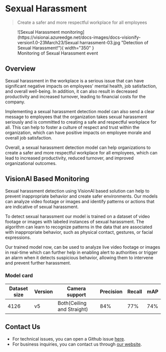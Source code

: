 # **Sexual Harassment**

> Create a safer and more respectful workplace for all employees

<figure markdown>
  ![Sexual Harassment monitoring](https://visionai.azureedge.net/docs-images/docs-visionify-version1.0-23March23/Sexual harrassment-03.jpg "Detection of Sexual Harassment!"){ width="350" }
  <figcaption>Monitoring of Sexual Harassment event</figcaption>
</figure>


## Overview

Sexual harassment in the workplace is a serious issue that can have significant negative impacts on employees' mental health, job satisfaction, and overall well-being. In addition, it can also result in decreased productivity and increased turnover, leading to financial costs for the company.

Implementing a sexual harassment detection model can also send a clear message to employees that the organization takes sexual harassment seriously and is committed to creating a safe and respectful workplace for all. This can help to foster a culture of respect and trust within the organization, which can have positive impacts on employee morale and overall job satisfaction.

Overall, a sexual harassment detection model can help organizations to create a safer and more respectful workplace for all employees, which can lead to increased productivity, reduced turnover, and improved organizational outcomes.

## VisionAI Based Monitoring

Sexual harassment detection using VisionAI based solution can help to prevent inappropriate behavior and create safer environments. Our models can analyze video footage or images and identify patterns or actions that are indicative of sexual harassment.

To detect sexual harassment our model is trained on a dataset of video footage or images with labeled instances of sexual harassment. The algorithm can learn to recognize patterns in the data that are associated with inappropriate behavior, such as physical contact, gestures, or facial expressions.

Our trained model now, can be used to analyze live video footage or images in real-time which can further help in enabling alert to authorities or trigger an alarm when it detects suspicious behavior, allowing them to intervene and prevent further harassment.

### Model card

 <div class="table">
    <table class="fl-table">
        <thead>
        <tr><th>Dataset size</th>
            <th>Version</th>
            <th>Camera support</th>
            <th>Precision</th>
            <th>Recall</th>
            <th> mAP  </th>  
        </thead>
        <tbody>
        <tr>
            <td>4126</td>
            <td>v5</td>
            <td>Both(Ceiling and Straight)</td>
            <td>84% </td>
            <td>77% </td>
            <td>74% </td>
        </tr>
        </tbody>
    </table>
</div>

## Contact Us

- For technical issues, you can open a Github issue [here](https://github.com/visionify/visionai).
- For business inquiries, you can contact us through [our website](https://visionify.ai/contact).